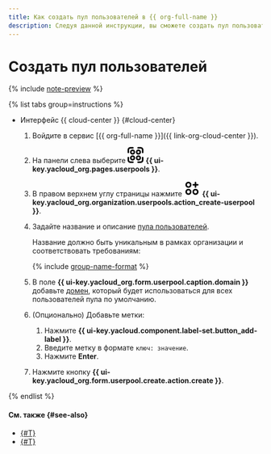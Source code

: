 ```yaml
---
title: Как создать пул пользователей в {{ org-full-name }}
description: Следуя данной инструкции, вы сможете создать пул пользователей в {{ org-name }}.
---
```


# Создать пул пользователей


{% include [note-preview](../../../_includes/note-preview.md) %}

{% list tabs group=instructions %}

- Интерфейс {{ cloud-center }} {#cloud-center}

  1. Войдите в сервис [{{ org-full-name }}]({{ link-org-cloud-center }}).
  1. На панели слева выберите ![userpool](../../../_assets/organization/userpool.svg) **{{ ui-key.yacloud_org.pages.userpools }}**.  
  1. В правом верхнем углу страницы нажмите ![Circles3Plus](../../../_assets/console-icons/circles-3-plus.svg) **{{ ui-key.yacloud_org.organization.userpools.action_create-userpool }}**.
  1. Задайте название и описание [пула пользователей](../../../organization/concepts/user-pools.md).

      Название должно быть уникальным в рамках организации и соответствовать требованиям:

      {% include [group-name-format](../../../_includes/organization/group-name-format.md) %}

  1. В поле **{{ ui-key.yacloud_org.form.userpool.caption.domain }}** добавьте [домен](../../concepts/domains.md), который будет использоваться для всех пользователей пула по умолчанию.
  1. (Опционально) Добавьте метки:
     1. Нажмите **{{ ui-key.yacloud.component.label-set.button_add-label }}**.
     1. Введите метку в формате `ключ: значение`.
     1. Нажмите **Enter**.
  1. Нажмите кнопку **{{ ui-key.yacloud_org.form.userpool.create.action.create }}**.

{% endlist %}

#### См. также {#see-also}

* [{#T}](add-user.md)
* [{#T}](add-domain.md)